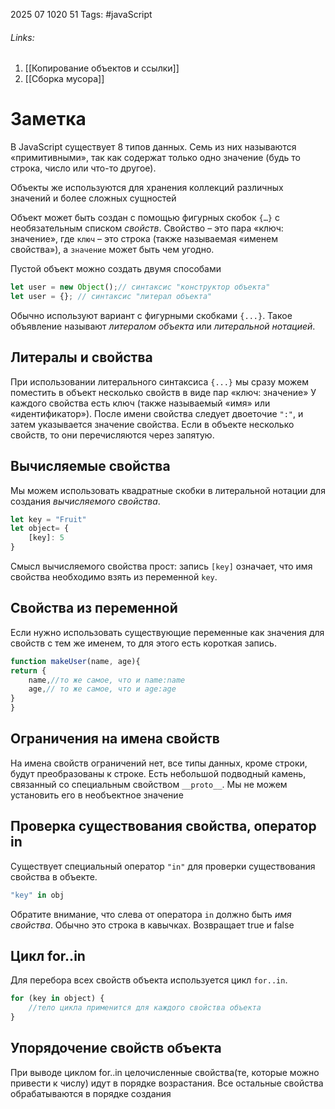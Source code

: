 2025 07 1020 51
Tags: #javaScript 
###### Links: 
1) [[Копирование объектов и ссылки]]
2) [[Сборка мусора]]
# Заметка
В JavaScript существует 8 типов данных. Семь из них называются «примитивными», так как содержат только одно значение (будь то строка, число или что-то другое).

Объекты же используются для хранения коллекций различных значений и более сложных сущностей

Объект может быть создан с помощью фигурных скобок `{…}` с необязательным списком _свойств_. Свойство – это пара «ключ: значение», где `ключ` – это строка (также называемая «именем свойства»), а `значение` может быть чем угодно.

Пустой объект можно создать двумя способами
```js
let user = new Object();// синтаксис "конструктор объекта"
let user = {}; // синтаксис "литерал объекта"
```
Обычно используют вариант с фигурными скобками `{...}`. Такое объявление называют _литералом объекта_ или _литеральной нотацией_.
## Литералы и свойства
При использовании литерального синтаксиса `{...}` мы сразу можем поместить в объект несколько свойств в виде пар «ключ: значение»
У каждого свойства есть ключ (также называемый «имя» или «идентификатор»). После имени свойства следует двоеточие `":"`, и затем указывается значение свойства. Если в объекте несколько свойств, то они перечисляются через запятую.
## Вычисляемые свойства
Мы можем использовать квадратные скобки в литеральной нотации для создания _вычисляемого свойства_.
```js
let key = "Fruit"
let object= {
	[key]: 5
}
```
Смысл вычисляемого свойства прост: запись `[key]` означает, что имя свойства необходимо взять из переменной `key`.
## Свойства из переменной
Если нужно использовать существующие переменные как значения для свойств с тем же именем, то для этого есть короткая запись.
```js
function makeUser(name, age){
return {
	name,//то же самое, что и name:name
	age,// то же самое, что и age:age
}
}
```
## Ограничения на имена свойств
На имена свойств ограничений нет, все типы данных, кроме строки, будут преобразованы к строке. Есть небольшой подводный камень, связанный со специальным свойством `__proto__`. Мы не можем установить его в необъектное значение
## Проверка существования свойства, оператор in
Cуществует специальный оператор `"in"` для проверки существования свойства в объекте.
```js
"key" in obj
```
Обратите внимание, что слева от оператора `in` должно быть _имя свойства_. Обычно это строка в кавычках. Возвращает true и false
## Цикл for..in
Для перебора всех свойств объекта используется цикл `for..in`.
```js
for (key in object) {
	//тело цикла применится для каждого свойства объекта
}
```
## Упорядочение свойств объекта
При выводе циклом for..in целочисленные свойства(те, которые можно привести к числу) идут в порядке возрастания. Все остальные свойства обрабатываются в порядке создания